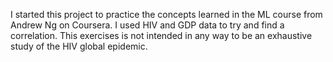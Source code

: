 I started this project to practice the concepts learned in the ML course from Andrew Ng on Coursera.
I used HIV and GDP data to try and find a correlation. This exercises is not intended in any way to
be an exhaustive study of the HIV global epidemic.
